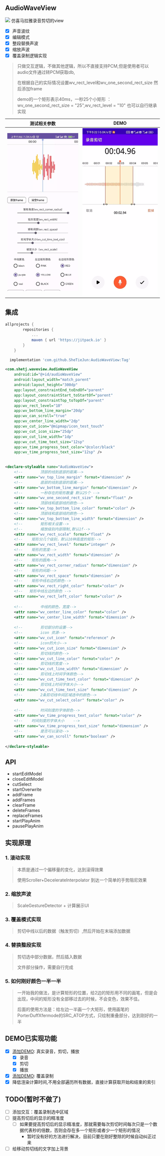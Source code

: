 ## AudioWaveView
[![](https://jitpack.io/v/SheTieJun/AudioWaveView.svg)](https://jitpack.io/#SheTieJun/AudioWaveView)
仿喜马拉雅录音剪切的view

- [X] 声音波纹
- [X] 编辑模式
- [X] 整段替换声波
- [X] 缩放声波
- [X] 覆盖录制逻辑实现

> 只做交互逻辑，不做其他逻辑，所以不直接支持PCM,但是使用者可以audio文件通过转PCM获取db,
> 
> 在根据自己的实际情况设置wv_rect_level和wv_one_second_rect_size 然后添加frame
> 
> demo的一个矩形表示40ms，一秒25个小矩形 ：wv_one_second_rect_size = "25",wv_rect_level = "10"
> 也可以自行继承实现

| 测试相关参数                | DEMO                    |
|-----------------------|-------------------------|
| ![](/image/demo.webp) | ![](/image/demo剪切.webp) |

## 集成
```groovy
allprojects {
		repositories {
			...
			maven { url 'https://jitpack.io' }
		}
	}
```

```groovy
  implementation 'com.github.SheTieJun:AudioWaveView:Tag'
```

```xml
<com.shetj.waveview.AudioWaveView
    android:id="@+id/audioWaveView"
    android:layout_width="match_parent"
    android:layout_height="300dp"
    app:layout_constraintEnd_toEndOf="parent"
    app:layout_constraintStart_toStartOf="parent"
    app:layout_constraintTop_toTopOf="parent"
    app:wv_rect_level="10"
    app:wv_bottom_line_margin="20dp"
    app:wv_can_scroll="true"
    app:wv_center_line_width="2dp"
    app:wv_cut_icon="@mipmap/icon_test_touch"
    app:wv_cut_icon_size="25dp"
    app:wv_cut_line_width="1dp"
    app:wv_cut_time_text_size="12sp"
    app:wv_time_progress_text_color="@color/black"
    app:wv_time_progress_text_size="12sp" />
```

```xml

<declare-styleable name="AudioWaveView">
    <!--        顶部的线到底部的距离-->
    <attr name="wv_top_line_margin" format="dimension" />
    <!--        底部的线到底部的距离-->
    <attr name="wv_bottom_line_margin" format="dimension" />
    <!--        一秒存在的矩形数量 默认25个 -->
    <attr name="wv_one_second_rect_size" format="float" />
    <!--        顶部线和底部线的颜色-->
    <attr name="wv_top_bottom_line_color" format="color" />
    <!--        顶部线和底部线的颜色-->
    <attr name="wv_top_bottom_line_width" format="dimension" />
    <!--        矩形相关设置-->
    <!--        缩放级别内部限制,默认1f-->
    <attr name="wv_rect_scale" format="float" />
    <!--    矩形分几个级别，默认10种高度的矩形-->
    <attr name="wv_rect_level" format="integer" />
    <!--    矩形的宽度-->
    <attr name="wv_rect_width" format="dimension" />
    <!--    矩形的圆角-->
    <attr name="wv_rect_corner_radius" format="dimension" />
    <!--    矩形的间距-->
    <attr name="wv_rect_space" format="dimension" />
    <!--    矩形中线右边的颜色-->
    <attr name="wv_rect_right_color" format="color" />
    <!--   矩形中线左边的颜色 -->
    <attr name="wv_rect_left_color" format="color" />

    <!--        中线的颜色，宽度-->
    <attr name="wv_center_line_color" format="color" />
    <attr name="wv_center_line_width" format="dimension" />

    <!--        剪切部分的设置-->
    <!--        icon 资源-->
    <attr name="wv_cut_icon" format="reference" />
    <!--        icon的大小-->
    <attr name="wv_cut_icon_size" format="dimension" />
    <!--        剪切线的颜色-->
    <attr name="wv_cut_line_color" format="color" />
    <!--        剪切线的宽度-->
    <attr name="wv_cut_line_width" format="dimension" />
    <!--        剪切线上时间字体颜色-->
    <attr name="wv_cut_time_text_color" format="dimension" />
    <!--        剪切线上时间字体大小-->
    <attr name="wv_cut_time_text_size" format="dimension" />
    <!--        2条剪切线中间区域选中的颜色-->
    <attr name="wv_cut_select_color" format="color" />

    <!--        时间刻度的字体颜色-->
    <attr name="wv_time_progress_text_color" format="color" />
    <!--    时间刻度的字体大小    -->
    <attr name="wv_time_progress_text_size" format="dimension" />
    <!--        是否可以滚动-->
    <attr name="wv_can_scroll" format="boolean" />

</declare-styleable>
```

## API
- startEditModel
- closeEditModel
- cutSelect
- startOverwrite
- addFrame
- addFrames
- clearFrame
- deleteFrames
- replaceFrames
- startPlayAnim
- pausePlayAnim

## 实现原理

### 1. 滚动实现
> 本质是通过一个偏移量的变化，达到滚得效果
> 
> 使用Scroller+DecelerateInterpolator 到达一个简单的手势阻尼效果

### 2. 缩放声波
> ScaleGestureDetector + 计算展示UI

### 3. 覆盖模式实现
> 剪切中线以后的数据（触发剪切）,然后开始在末端添加数据

### 4. 替换整段实现
> 剪切选中部分数据，然后插入数据
> 
> 文件部分操作，需要自行完成

### 5. 如何刚好颜色一半一半
> 一开始我的做法，是计算矩形的位置，给2边的矩形用不同的画笔，但是会出现，中间的矩形没有全部移过去的时候，不会变色，效果不佳。
> 
> 后面的使用方法是：给左边一半画一个大矩形，使用画笔的PorterDuffXfermode的SRC_ATOP方式，只绘制重叠部分，达到刚好的一半

## DEMO已实现功能
- [X] [添加DEMO](demo-record): 真实录音，剪切，播放
  - [X] 录音
  - [X] 剪切
  - [X] 播放
- [X] [添加DEMO](demo-record): 覆盖录制  
- [X] 降低渲染计算时间,不用全部遍历所有数据，直接计算获取开始和结束的索引
## TODO(暂时不做了)
- [ ] 添加交互：覆盖录制选中区域
- [ ] 提高剪切后的显示的精准度
  - [ ] 如果要提高剪切后的显示精准度，那就需要每次剪切时间每次只是一个数据代表秒的倍数，否则会存在多一个矩形或者少一个矩形的情况
    - 暂时没有好的方法进行解决，目前只要在刚好整除的时候自动纠正过来
- [ ] 给移动剪切线的文字加上背景
